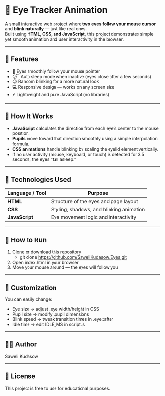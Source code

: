 # 👀 Eye Tracker Animation

A small interactive web project where **two eyes follow your mouse cursor** and **blink naturally** — just like real ones.  
Built using **HTML, CSS, and JavaScript**, this project demonstrates simple yet smooth animation and user interactivity in the browser.

---

## 🌟 Features

- 🧿 Eyes smoothly follow your mouse pointer  
- 😴 Auto sleep mode when inactive (eyes close after a few seconds)  
- 😉 Random blinking for a more natural look  
- 💻 Responsive design — works on any screen size  
- ⚡ Lightweight and pure JavaScript (no libraries)

---

## 🧩 How It Works

- **JavaScript** calculates the direction from each eye’s center to the mouse position.  
- **Pupils** move toward that direction smoothly using a simple interpolation formula.  
- **CSS animations** handle blinking by scaling the eyelid element vertically.  
- If no user activity (mouse, keyboard, or touch) is detected for 3.5 seconds, the eyes "fall asleep."

---

## 🧠 Technologies Used

| Language / Tool | Purpose |
|------------------|----------|
| **HTML** | Structure of the eyes and page layout |
| **CSS** | Styling, shadows, and blinking animation |
| **JavaScript** | Eye movement logic and interactivity |

---

## 🚀 How to Run

1. Clone or download this repository  
   	- git clone https://github.com/SaweliKudasow/Eyes.git
2.	Open index.html in your browser
3.	Move your mouse around — the eyes will follow you 

---

## 🎨 Customization

You can easily change:
- Eye size → adjust .eye width/height in CSS
- Pupil size → modify .pupil dimensions
- Blink speed → tweak transition times in .eye::after
- Idle time → edit IDLE_MS in script.js

---

## 🧑‍💻 Author

Saweli Kudasow

---

## 📜 License

This project is free to use for educational purposes.